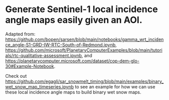 # Generate Sentinel-1 local incidence angle maps easily given an AOI.

Adapted from: https://github.com/bopen/sarsen/blob/main/notebooks/gamma_wrt_incidence_angle-S1-GRD-IW-RTC-South-of-Redmond.ipynb, https://github.com/microsoft/PlanetaryComputerExamples/blob/main/tutorials/rtc-qualitative-assessment.ipynb, and https://planetarycomputer.microsoft.com/dataset/cop-dem-glo-30#Example-Notebook. 

Check out https://github.com/egagli/sar_snowmelt_timing/blob/main/examples/binary_wet_snow_map_timeseries.ipynb to see an example for how we can use these local incidence angle maps to build binary wet snow maps.